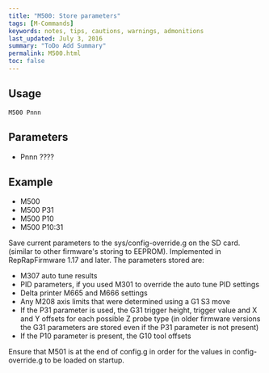 ```yaml
---
title: "M500: Store parameters" 
tags: [M-Commands]
keywords: notes, tips, cautions, warnings, admonitions
last_updated: July 3, 2016
summary: "ToDo Add Summary"
permalink: M500.html
toc: false
---
```



## Usage ##
```
M500 Pnnn
```

## Parameters ##
+ Pnnn ????

## Example ##

+ M500
+ M500 P31
+ M500 P10
+ M500 P10:31

Save current parameters to the sys/config-override.g on the SD card. (similar to other firmware's storing to EEPROM). Implemented in RepRapFirmware 1.17 and later. The parameters stored are:

+ M307 auto tune results
+ PID parameters, if you used M301 to override the auto tune PID settings
+ Delta printer M665 and M666 settings
+ Any M208 axis limits that were determined using a G1 S3 move
+ If the P31 parameter is used, the G31 trigger height, trigger value and X and Y offsets for each possible Z probe type (in older firmware versions the G31 parameters are stored even if the P31 parameter is not present)
+ If the P10 parameter is present, the G10 tool offsets

Ensure that M501 is at the end of config.g in order for the values in config-override.g to be loaded on startup.
